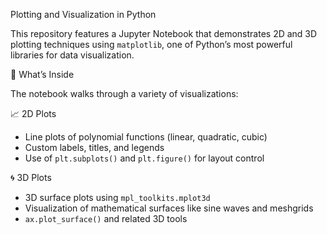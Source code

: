 Plotting and Visualization in Python

This repository features a Jupyter Notebook that demonstrates 2D and 3D plotting techniques using `matplotlib`, one of Python’s most powerful libraries for data visualization.


 📘 What’s Inside

The notebook walks through a variety of visualizations:

 📈 2D Plots
- Line plots of polynomial functions (linear, quadratic, cubic)
- Custom labels, titles, and legends
- Use of `plt.subplots()` and `plt.figure()` for layout control

 🌀 3D Plots
- 3D surface plots using `mpl_toolkits.mplot3d`
- Visualization of mathematical surfaces like sine waves and meshgrids
- `ax.plot_surface()` and related 3D tools
